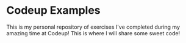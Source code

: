  # Codeup Examples

 This is my personal repository of exercises I've completed during my amazing time at Codeup! This is where I will share some sweet code!